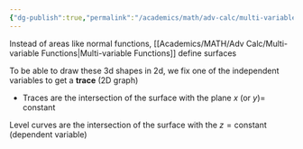 ```yaml
---
{"dg-publish":true,"permalink":"/academics/math/adv-calc/multi-variable-curves-and-surfaces/","created":"2024-10-02T13:00:02.553-04:00","updated":"2025-07-08T11:02:45.906-04:00"}
---
```


Instead of areas like normal functions, [[Academics/MATH/Adv Calc/Multi-variable Functions\|Multi-variable Functions]] define surfaces

To be able to draw these 3d shapes in 2d, we fix one of the independent variables to get a **trace** (2D graph)
- Traces are the intersection of the surface with the plane $x\text{ (or } y)=$ constant

Level curves are the intersection of the surface with the $z=\text{constant}$ (dependent variable)

